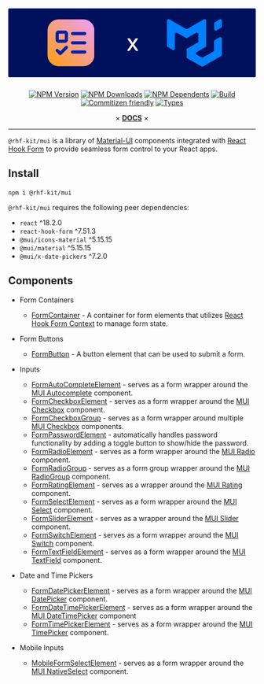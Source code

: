 <div align="center">

# ![@rhf-kit/mui](../../.github/banner.png)

[![NPM Version](https://flat.badgen.net/npm/v/@rhf-kit/mui)](https://www.npmjs.com/package/@rhf-kit/mui)
[![NPM Downloads](https://flat.badgen.net/npm/dm/@rhf-kit/mui)](https://www.npmjs.com/package/@rhf-kit/mui)
[![NPM Dependents](https://flat.badgen.net/npm/dependents/@rhf-kit/mui)](https://www.npmjs.com/package/@rhf-kit/mui)
[![Build](https://img.shields.io/github/actions/workflow/status/dev-youngstown/rhf-kit/deploy.yaml?branch=main&style=flat-square)](https://github.com/dev-youngstown/rhf-kit/actions)
[![Commitizen friendly](https://img.shields.io/badge/commitizen-friendly-brightgreen.svg)](http://commitizen.github.io/cz-cli/)
[![Types](https://flat.badgen.net/npm/types/@rhf-kit/mui)](https://www.npmjs.com/package/@rhf-kit/mui)

× **[DOCS](https://dev-youngstown.github.io/rhf-kit)** ×

</div>

---

`@rhf-kit/mui` is a library of [Material-UI](https://material-ui.com/) components integrated with [React Hook Form](https://react-hook-form.com/) to provide seamless form control to your React apps.

## Install

```shell
npm i @rhf-kit/mui
```

`@rhf-kit/mui` requires the following peer dependencies:

- `react` ^18.2.0
- `react-hook-form` ^7.51.3
- `@mui/icons-material` ^5.15.15
- `@mui/material` ^5.15.15
- `@mui/x-date-pickers` ^7.2.0

## Components

- Form Containers

  - [FormContainer]() - A container for form elements that utilizes [React Hook Form Context](https://react-hook-form.com/api#useFormContext) to manage form state.

- Form Buttons

  - [FormButton](https://dev-youngstown.github.io/rhf-kit/?path=/docs/react-hook-form-kit-material-ui-form-button--docs) - A button element that can be used to submit a form.

- Inputs

  - [FormAutoCompleteElement](https://dev-youngstown.github.io/rhf-kit/?path=/docs/react-hook-form-kit-material-ui-form-auto-complete-element--docs) - serves as a form wrapper around the [MUI Autocomplete](https://mui.com/material-ui/react-autocomplete/) component.
  - [FormCheckboxElement](https://dev-youngstown.github.io/rhf-kit/?path=/docs/react-hook-form-kit-material-ui-form-checkbox-element--docs) - serves as a form wrapper around the [MUI Checkbox](https://mui.com/material-ui/react-checkbox/) component.
  - [FormCheckboxGroup](https://dev-youngstown.github.io/rhf-kit/?path=/docs/react-hook-form-kit-material-ui-form-checkbox-group--docs) - serves as a form wrapper around multiple [MUI Checkbox](https://mui.com/material-ui/react-checkbox/) components.
  - [FormPasswordElement](https://dev-youngstown.github.io/rhf-kit/?path=/docs/react-hook-form-kit-material-ui-form-password-element--docs) - automatically handles password functionality by adding a toggle button to show/hide the password.
  - [FormRadioElement](https://dev-youngstown.github.io/rhf-kit/?path=/docs/react-hook-form-kit-material-ui-form-radio--docs) - serves as a form wrapper around the [MUI Radio](https://mui.com/material-ui/api/radio/) component.
  - [FormRadioGroup](https://dev-youngstown.github.io/rhf-kit/?path=/docs/react-hook-form-kit-material-ui-form-radio-group--docs) - serves as a form group wrapper around the [MUI RadioGroup](https://mui.com/material-ui/react-radio-button/) component.
  - [FormRatingElement](https://dev-youngstown.github.io/rhf-kit/?path=/docs/react-hook-form-kit-material-ui-form-rating-element--docs) - serves as a wrapper around the [MUI Rating](https://mui.com/material-ui/react-rating/) component.
  - [FormSelectElement](https://dev-youngstown.github.io/rhf-kit/?path=/docs/react-hook-form-kit-material-ui-form-select-element--docs) - serves as a form wrapper around the [MUI Select](https://mui.com/material-ui/react-select/) component.
  - [FormSliderElement](https://dev-youngstown.github.io/rhf-kit/?path=/docs/react-hook-form-kit-material-ui-form-slider-element--docs) - serves as a wrapper around the [MUI Slider](https://mui.com/material-ui/react-slider/) component.
  - [FormSwitchElement](https://dev-youngstown.github.io/rhf-kit/?path=/docs/react-hook-form-kit-material-ui-form-switch-element--docs) - serves as a form wrapper around the [MUI Switch](https://mui.com/material-ui/react-switch/) component.
  - [FormTextFieldElement](https://dev-youngstown.github.io/rhf-kit/?path=/docs/react-hook-form-kit-material-ui-form-text-field-element--docs) - serves as a form wrapper around the [MUI TextField](https://mui.com/material-ui/react-text-field/) component.

- Date and Time Pickers

  - [FormDatePickerElement](https://dev-youngstown.github.io/rhf-kit/?path=/docs/react-hook-form-kit-material-ui-form-date-picker-element--docs) - serves as a form wrapper around the [MUI DatePicker](https://mui.com/x/react-date-pickers/date-picker/) component.
  - [FormDateTimePickerElement](https://dev-youngstown.github.io/rhf-kit/?path=/docs/react-hook-form-kit-material-ui-form-date-time-picker-element--docs) - serves as a form wrapper around the [MUI DateTimePicker](https://mui.com/x/react-date-pickers/date-time-picker/) component
  - [FormTimePickerElement](https://dev-youngstown.github.io/rhf-kit/?path=/docs/react-hook-form-kit-material-ui-form-time-picker-element--docs) - serves as a form wrapper around the [MUI TimePicker](https://mui.com/x/react-date-pickers/time-picker/) component.

- Mobile Inputs

  - [MobileFormSelectElement](https://dev-youngstown.github.io/rhf-kit/?path=/docs/react-hook-form-kit-material-ui-mobile-form-select-element--docs) - serves as a form wrapper around the [MUI NativeSelect](https://mui.com/material-ui/api/native-select/) component.
